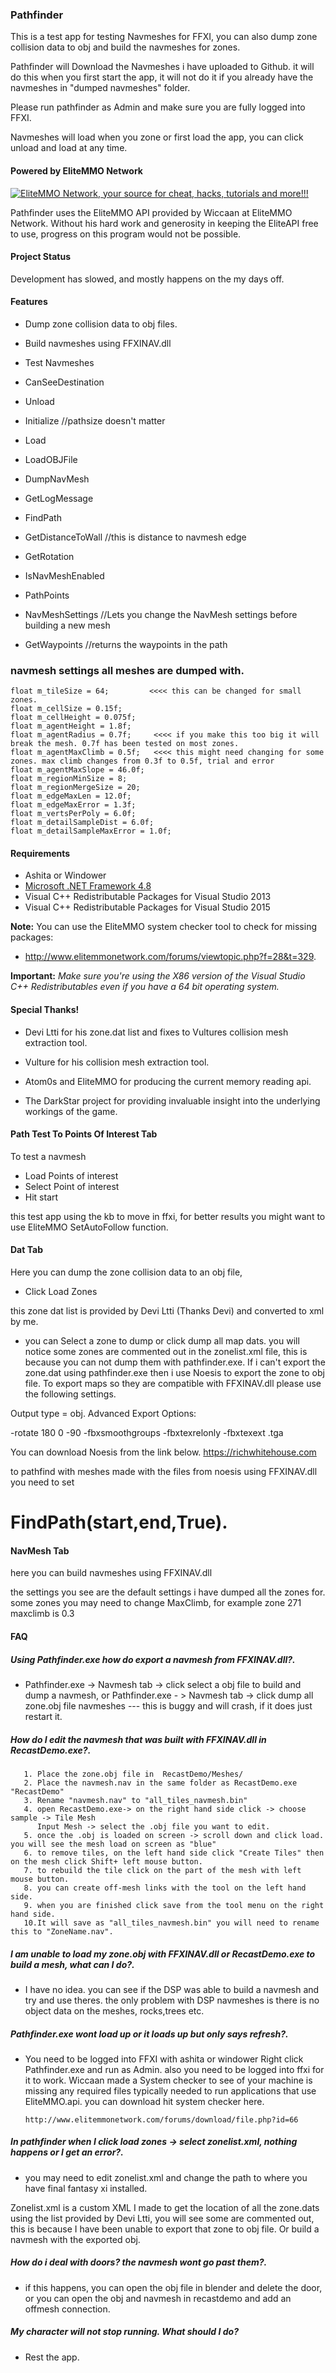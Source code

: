 ### Pathfinder
This is a test app for testing Navmeshes for FFXI, you can also dump zone collision data to obj and build the navmeshes for zones.

Pathfinder will Download the Navmeshes i have uploaded to Github.
it will do this when you first start the app, it will not do it if you already have the navmeshes in "dumped navmeshes" folder.

Please run pathfinder as Admin and make sure you are fully logged into FFXI.

Navmeshes will load when you zone or first load the app, you can click unload and load at any time.


#### Powered by EliteMMO Network
[![EliteMMO Network, your source for cheat, hacks, tutorials and more!!!](http://www.elitemmonetwork.com/img/468_60_FFXI.gif)](http://www.elitemmonetwork.com)

Pathfinder uses the EliteMMO API provided by Wiccaan at EliteMMO Network. Without his hard work and generosity in keeping the EliteAPI free to use, progress on this program would not be possible. 

#### Project Status
Development has slowed, and mostly happens on the my days off.

#### Features
* Dump zone collision data to obj files.
* Build navmeshes using FFXINAV.dll
* Test Navmeshes

* CanSeeDestination 
* Unload
* Initialize //pathsize doesn't matter
* Load
* LoadOBJFile
* DumpNavMesh
* GetLogMessage
* FindPath  
* GetDistanceToWall //this is distance to navmesh edge
* GetRotation 
* IsNavMeshEnabled
* PathPoints
* NavMeshSettings //Lets you change the NavMesh settings before building a new mesh
* GetWaypoints    //returns the waypoints in the path 

### navmesh settings all meshes are dumped with.


    float m_tileSize = 64;         <<<< this can be changed for small zones.
	float m_cellSize = 0.15f;
	float m_cellHeight = 0.075f;
	float m_agentHeight = 1.8f;    
	float m_agentRadius = 0.7f;     <<<< if you make this too big it will break the mesh. 0.7f has been tested on most zones.
	float m_agentMaxClimb = 0.5f;   <<<< this might need changing for some zones. max climb changes from 0.3f to 0.5f, trial and error
	float m_agentMaxSlope = 46.0f;
	float m_regionMinSize = 8;
	float m_regionMergeSize = 20;
	float m_edgeMaxLen = 12.0f;
	float m_edgeMaxError = 1.3f;
	float m_vertsPerPoly = 6.0f;
	float m_detailSampleDist = 6.0f;
	float m_detailSampleMaxError = 1.0f;
	
	


#### Requirements
* Ashita or Windower
* [Microsoft .NET Framework 4.8](https://dotnet.microsoft.com/download/dotnet-framework/net48)
* Visual C++ Redistributable Packages for Visual Studio 2013  
* Visual C++ Redistributable Packages for Visual Studio 2015  

**Note:** You can use the EliteMMO system checker tool to check for missing packages:  
* http://www.elitemmonetwork.com/forums/viewtopic.php?f=28&t=329. 

**Important:** *Make sure you're using the X86 version of the Visual Studio C++ Redistributables even if you have a 64 bit operating system.*
    
#### Special Thanks!


* Devi Ltti for his zone.dat list and fixes to Vultures collision mesh extraction tool.

* Vulture for his collision mesh extraction tool.

* Atom0s and EliteMMO for producing the current memory reading api.

* The DarkStar project for providing invaluable insight into the underlying workings of the game. 
	
	
#### Path Test To Points Of Interest Tab
To test a navmesh

* Load Points of interest 
* Select Point of interest
* Hit start
 
this test app using the kb to move in ffxi, for better results you might want to use EliteMMO SetAutoFollow function.


#### Dat Tab

Here you can dump the zone collision data to an obj file,

* Click Load Zones  

this zone dat list is provided by Devi Ltti (Thanks Devi) and converted to xml by me.
 
* you can Select a zone to dump or click dump all map dats.
 you will notice some zones are commented out in the zonelist.xml file, this is because you can not dump them with pathfinder.exe.
If i can't export the zone.dat using pathfinder.exe then i use Noesis to export the zone to obj file. To export maps so they are compatible with FFXINAV.dll please use the following settings.

Output type = obj.
Advanced Export Options:

-rotate 180 0 -90 -fbxsmoothgroups -fbxtexrelonly -fbxtexext .tga

You can download Noesis from the link below.
https://richwhitehouse.com

to pathfind with meshes made with the files from noesis using FFXINAV.dll you need to set 

#  FindPath(start,end,True).


#### NavMesh Tab

here you can build navmeshes using FFXINAV.dll

the settings you see are the default settings i have dumped all the zones for. 
some zones you may need to change MaxClimb, for example zone 271 maxclimb is 0.3


#### FAQ

##### Using Pathfinder.exe how do export a navmesh from FFXINAV.dll?.
    
* Pathfinder.exe -> Navmesh tab -> click select a obj file to build and dump a navmesh, or
       Pathfinder.exe - > Navmesh tab -> click dump all zone.obj file navmeshes --- this is buggy and will crash, if it does just restart it.
       
       
##### How do I edit the navmesh that was built with FFXINAV.dll in RecastDemo.exe?.
    
       1. Place the zone.obj file in  RecastDemo/Meshes/
       2. Place the navmesh.nav in the same folder as RecastDemo.exe "RecastDemo"
       3. Rename "navmesh.nav" to "all_tiles_navmesh.bin"
       4. open RecastDemo.exe-> on the right hand side click -> choose sample -> Tile Mesh
          Input Mesh -> select the .obj file you want to edit.
       5. once the .obj is loaded on screen -> scroll down and click load. you will see the mesh load on screen as "blue"
       6. to remove tiles, on the left hand side click "Create Tiles" then on the mesh click Shift+ left mouse button.
       7. to rebuild the tile click on the part of the mesh with left mouse button.
       8. you can create off-mesh links with the tool on the left hand side. 
       9. when you are finished click save from the tool menu on the right hand side.
       10.It will save as "all_tiles_navmesh.bin" you will need to rename this to "ZoneName.nav".   
       
##### I am unable to load my zone.obj with FFXINAV.dll or RecastDemo.exe to build a mesh, what can I do?.
    
* I have no idea. you can see if the DSP was able to build a navmesh and try and use theres. 
      the only problem with DSP navmeshes is there is no object data on the meshes, rocks,trees etc.   
      
##### Pathfinder.exe wont load up or it loads up but only says refresh?.
   
* You need to be logged into FFXI with ashita or windower
      Right click Pathfinder.exe and run as Admin. 
      also you need to be logged into ffxi for it to work.
      Wiccaan made a System checker to see of your machine is missing any required files typically
      needed to run applications that use EliteMMO.api. you can download hit system checker here.
      
      http://www.elitemmonetwork.com/forums/download/file.php?id=66
      
      
##### In pathfinder when I click load zones -> select zonelist.xml, nothing happens or I get an error?. 
   
* you may need to edit zonelist.xml and change the path to where you have final fantasy xi installed.

Zonelist.xml is a custom XML I made to get the location of all the zone.dats using the list provided by Devi Ltti, you will see some are commented out, this is because I have been unable to export that zone to obj file. Or build a navmesh with the exported obj.

##### How do i deal with doors? the navmesh wont go past them?.
   
* if this happens, you can open the obj file in blender and delete the door, or you can open the obj and navmesh in recastdemo and add an offmesh connection.


##### My character will not stop running. What should I do?
* Rest the app. 

       


